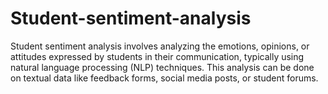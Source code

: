 # Student-sentiment-analysis
Student sentiment analysis involves analyzing the emotions, opinions, or attitudes expressed by students in their communication, typically using natural language processing (NLP) techniques. This analysis can be done on textual data like feedback forms, social media posts, or student forums.
